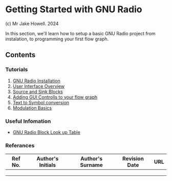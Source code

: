 # Getting Started with GNU Radio
(c) Mr Jake Howell. 2024 <br>

In this section, we'll learn how to setup a basic GNU Radio project from instalation, to programming your first flow graph.

## Contents

### Tutorials
1. [GNU Radio Installation]()
2. [User Interface Overview]()
3. [Source and Sink Blocks]()
4. [Adding GUI Controlls to your flow graph]() 
5. [Text to Symbol conversion]()
6. [Modulation Basics]()

### Useful Infomation
* [GNU Radio Block Look up Table]()

### Referances
|Ref No.|Author's Initials|Author's Surname|Revision Date|URL|
|---|---|---|---|---|
|   |   |   |   |   |
|   |   |   |   |   |
|   |   |   |   |   |
